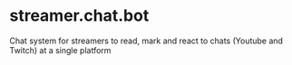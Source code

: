 # streamer.chat.bot
Chat system for streamers to read, mark and react to chats (Youtube and Twitch) at a single platform
